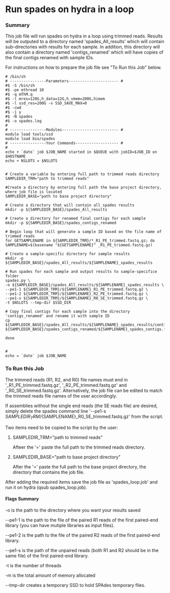 # Run spades on hydra in a loop
### Summary
This job file will run spades on hydra in a loop using trimmed reads. Results will be outputed to a directory named 'spades_All_results' which will contain sub-directories with results for each sample. 
In addition, this directory will also contain a directory named 'contigs_renamed' which will have copies of the final contigs renamed with sample IDs.

For instructions on how to prepare the job file see "To Run this Job" below.

```
# /bin/sh
# ----------------Parameters---------------------- #
#$ -S /bin/sh
#$ -pe mthread 10
#$ -q mThM.q
#$ -l mres=120G,h_data=12G,h_vmem=200G,himem
#$ -l ssd_res=200G -v SSD_SAVE_MAX=0
#$ -cwd
#$ -j y
#$ -N spades
#$ -o spades.log
#
# ----------------Modules------------------------- #
module load tools/ssd
module load bio/spades
# ----------------Your Commands------------------- #
#
echo + `date` job $JOB_NAME started in $QUEUE with jobID=$JOB_ID on $HOSTNAME
echo + NSLOTS = $NSLOTS


# Create a variable by entering full path to trimmed reads directory
SAMPLEDIR_TRM="path to trimmed reads"

#Create a directory by entering full path the base project directory, where job file is located
SAMPLEDIR_BASE="path to base project directory"

# Create a directory that will contain all spades results
mkdir -p ${SAMPLEDIR_BASE}/spades_All_results

# Create a directory for renamed final contigs for each sample
mkdir -p ${SAMPLEDIR_BASE}/spades_contigs_renamed

# Begin loop that will generate a sample ID based on the file name of trimmed reads
for GETSAMPLENAME in ${SAMPLEDIR_TRM}/*_R1_PE_trimmed.fastq.gz; do
SAMPLENAME=$(basename "${GETSAMPLENAME}" _R1_PE_trimmed.fastq.gz)

# Create a sample-specific directory for sample results
mkdir -p ${SAMPLEDIR_BASE}/spades_All_results/${SAMPLENAME}_spades_results

# Run spades for each sample and output results to sample-specifice folder
spades.py \
-o ${SAMPLEDIR_BASE}/spades_All_results/${SAMPLENAME}_spades_results \
--pe1-1 ${SAMPLEDIR_TRM}/${SAMPLENAME}_R1_PE_trimmed.fastq.gz \
--pe1-2 ${SAMPLEDIR_TRM}/${SAMPLENAME}_R2_PE_trimmed.fastq.gz \
--pe1-s ${SAMPLEDIR_TRM}/${SAMPLENAME}_R0_SE_trimmed.fastq.gz \
-t $NSLOTS --tmp-dir $SSD_DIR

# Copy final contigs for each sample into the directory 'contigs_renamed' and rename it with sample ID
cp ${SAMPLEDIR_BASE}/spades_All_results/${SAMPLENAME}_spades_results/contigs.fasta ${SAMPLEDIR_BASE}/spades_contigs_renamed/${SAMPLENAME}_spades_contigs.fasta

done


#
echo = `date` job $JOB_NAME

```

### To Run this Job
The trimmed reads (R1, R2, and R0) file names must end in '_R1_PE_trimmed.fastq.gz', '_R2_PE_trimmed.fastq.gz' and '_R0_SE_trimmed.fastq.gz'. Alternatively, the job file can be edited to match the trimmed reads file names of the user accordingly.

If assemblies without the single end reads (the SE reads file) are desired, simply delete the spades command line '--pe1-s ${SAMPLEDIR_TRM}/${SAMPLENAME}_R0_SE_trimmed.fastq.gz' from the script.

Two items need to be copied to the script by the user:

1. SAMPLEDIR_TRM="path to trimmed reads"

   Afteer the '=' paste the full path to the trimmed reads directory.

3. SAMPLEDIR_BASE="path to base project directory"

   After the '=' paste the full path to the base project directory, the directory that contains the job file.

After adding the required items save the job file as 'spades_loop.job' and run it on hydra (qsub spades_loop.job).


#### Flags Summary

 -o is the path to the directory where you want your results saved
 
 --pe1-1 is the path to the file of the paired R1 reads of the first paired-end 
 library (you can have mutiple libraries as input files). 
 
 --pe1-2 is the path to the file of the paired R2 reads of the first paired-end library. 
 
 --pe1-s is the path of the unpaired reads (both R1 and R2 should be in the same file) of the first paired-end library.
 
 -t is the number of threads
 
 -m is the total amount of memory allocated 
 
 --tmp-dir creates a temporary SSD to hold SPAdes temporary files. 
 
